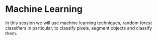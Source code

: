 # Machine Learning

In this session we will use machine learning techniques, random forest classifiers in particular, to classify pixels, segment objects and classify them.
